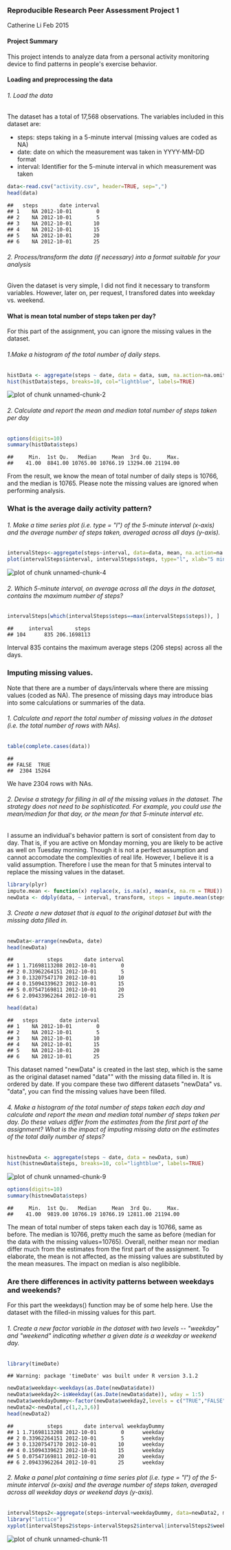 ### Reproducible Research Peer Assessment Project 1
Catherine Li Feb 2015

#### Project Summary

This project intends to analyze data from a personal activity monitoring device to find patterns in people's exercise behavior. 

#### Loading and preprocessing the data

###### 1. Load the data

The dataset has a total of 17,568 observations. The variables included in this dataset are:
- steps: steps taking in a 5-minute interval (missing values are coded as NA)
- date: date on which the measurement was taken in YYYY-MM-DD format
- interval: Identifier for the 5-minute interval in which measurement was taken


```r
data<-read.csv("activity.csv", header=TRUE, sep=",")
head(data)
```

```
##   steps       date interval
## 1    NA 2012-10-01        0
## 2    NA 2012-10-01        5
## 3    NA 2012-10-01       10
## 4    NA 2012-10-01       15
## 5    NA 2012-10-01       20
## 6    NA 2012-10-01       25
```
 
###### 2. Process/transform the data (if necessary) into a format suitable for your analysis

Given the dataset is very simple, I did not find it necessary to transform variables. However, later on, per request, I transfored dates into weekday vs. weekend.

#### What is mean total number of steps taken per day?
For this part of the assignment, you can ignore the missing values in the dataset.

###### 1.Make a histogram of the total number of daily steps. 


```r
histData <- aggregate(steps ~ date, data = data, sum, na.action=na.omit)
hist(histData$steps, breaks=10, col="lightblue", labels=TRUE)
```

![plot of chunk unnamed-chunk-2](figure/unnamed-chunk-2-1.png) 

###### 2. Calculate and report the mean and median total number of steps taken per day


```r
options(digits=10)
summary(histData$steps)
```

```
##     Min.  1st Qu.   Median     Mean  3rd Qu.     Max. 
##    41.00  8841.00 10765.00 10766.19 13294.00 21194.00
```
From the result, we know the mean of total number of daily steps is 10766, and the median is 10765. Please note the missing values are ignored when performing analysis. 

### What is the average daily activity pattern?

###### 1. Make a time series plot (i.e. type = "l") of the 5-minute interval (x-axis) and the average number of steps taken, averaged across all days (y-axis). 


```r
intervalSteps<-aggregate(steps~interval, data=data, mean, na.action=na.omit)
plot(intervalSteps$interval, intervalSteps$steps, type="l", xlab="5 minutes interval",ylab="average steps per interval across all days")
```

![plot of chunk unnamed-chunk-4](figure/unnamed-chunk-4-1.png) 

###### 2. Which 5-minute interval, on average across all the days in the dataset, contains the maximum number of steps?


```r
intervalSteps[which(intervalSteps$steps==max(intervalSteps$steps)), ]
```

```
##     interval       steps
## 104      835 206.1698113
```

Interval 835 contains the maximum average steps (206 steps) across all the days.


### Imputing missing values.

Note that there are a number of days/intervals where there are missing values (coded as NA). The presence of missing days may introduce bias into some calculations or summaries of the data.

###### 1. Calculate and report the total number of missing values in the dataset (i.e. the total number of rows with NAs).


```r
table(complete.cases(data))
```

```
## 
## FALSE  TRUE 
##  2304 15264
```
We have 2304 rows with NAs. 

###### 2. Devise a strategy for filling in all of the missing values in the dataset. The strategy does not need to be sophisticated. For example, you could use the mean/median for that day, or the mean for that 5-minute interval etc.

I assume an individual's behavior pattern is sort of consistent from day to day. That is, if you are active on Monday morning, you are likely to be active as well on Tuesday morning. Though it is not a perfect assumption and cannot accomodate the complexities of real life. However, I believe it is a valid assumption. Therefore I use the mean for that 5 minutes interval to replace the missing values in the dataset.   


```r
library(plyr)
impute.mean <- function(x) replace(x, is.na(x), mean(x, na.rm = TRUE))
newData <- ddply(data, ~ interval, transform, steps = impute.mean(steps))
```

###### 3. Create a new dataset that is equal to the original dataset but with the missing data filled in.


```r
newData<-arrange(newData, date)
head(newData)
```

```
##           steps       date interval
## 1 1.71698113208 2012-10-01        0
## 2 0.33962264151 2012-10-01        5
## 3 0.13207547170 2012-10-01       10
## 4 0.15094339623 2012-10-01       15
## 5 0.07547169811 2012-10-01       20
## 6 2.09433962264 2012-10-01       25
```

```r
head(data)
```

```
##   steps       date interval
## 1    NA 2012-10-01        0
## 2    NA 2012-10-01        5
## 3    NA 2012-10-01       10
## 4    NA 2012-10-01       15
## 5    NA 2012-10-01       20
## 6    NA 2012-10-01       25
```
This dataset named "newData" is created in the last step, which is the same as the original dataset named "data"" with the missing data filled in. It is ordered by date. If you compare these two different datasets "newData" vs. "data", you can find the missing values have been filled. 

###### 4. Make a histogram of the total number of steps taken each day and calculate and report the mean and median total number of steps taken per day. Do these values differ from the estimates from the first part of the assignment? What is the impact of imputing missing data on the estimates of the total daily number of steps?


```r
histnewData <- aggregate(steps ~ date, data = newData, sum)
hist(histnewData$steps, breaks=10, col="lightblue", labels=TRUE)
```

![plot of chunk unnamed-chunk-9](figure/unnamed-chunk-9-1.png) 

```r
options(digits=10)
summary(histnewData$steps)
```

```
##     Min.  1st Qu.   Median     Mean  3rd Qu.     Max. 
##    41.00  9819.00 10766.19 10766.19 12811.00 21194.00
```
The mean of total number of steps taken each day is 10766, same as before. The median is 10766, pretty much the same as before (median for the data with the missing values=10765). Overall, neither mean nor median differ much from the estimates from the first part of the assignment. To elaborate, the mean is not affected, as the missing values are substituted by the mean measures. The impact on median is also neglibible. 

### Are there differences in activity patterns between weekdays and weekends?

For this part the weekdays() function may be of some help here. Use the dataset with the filled-in missing values for this part.

###### 1. Create a new factor variable in the dataset with two levels -- "weekday" and "weekend" indicating whether a given date is a weekday or weekend day.


```r
library(timeDate)
```

```
## Warning: package 'timeDate' was built under R version 3.1.2
```

```r
newData$weekday<-weekdays(as.Date(newData$date))
newData$weekday2<-isWeekday((as.Date(newData$date)), wday = 1:5)
newData$weekdayDummy<-factor(newData$weekday2,levels = c("TRUE","FALSE"),labels = c("weekday", "weekends"))
newData2<-newData[,c(1,2,3,6)]
head(newData2)
```

```
##           steps       date interval weekdayDummy
## 1 1.71698113208 2012-10-01        0      weekday
## 2 0.33962264151 2012-10-01        5      weekday
## 3 0.13207547170 2012-10-01       10      weekday
## 4 0.15094339623 2012-10-01       15      weekday
## 5 0.07547169811 2012-10-01       20      weekday
## 6 2.09433962264 2012-10-01       25      weekday
```

###### 2. Make a panel plot containing a time series plot (i.e. type = "l") of the 5-minute interval (x-axis) and the average number of steps taken, averaged across all weekday days or weekend days (y-axis). 


```r
intervalSteps2<-aggregate(steps~interval+weekdayDummy, data=newData2, mean)
library("lattice")
xyplot(intervalSteps2$steps~intervalSteps2$interval|intervalSteps2$weekdayDummy, layout=c(1,2), type="l")
```

![plot of chunk unnamed-chunk-11](figure/unnamed-chunk-11-1.png) 

